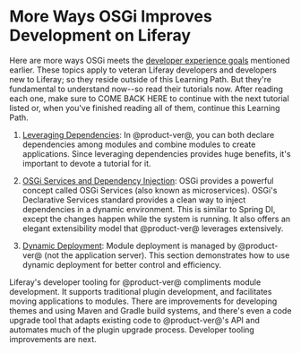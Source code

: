# More Ways OSGi Improves Development on Liferay [](id=more-ways-osgi-improves-development-on-liferay)

Here are more ways OSGi meets the
[developer experience goals](/develop/tutorials/-/knowledge_base/7-1/osgi-and-modularity-for-liferay-6-developers)
mentioned earlier. These topics apply to veteran Liferay developers and
developers new to Liferay; so they reside outside of this Learning Path. But
they're fundamental to understand now--so read their tutorials now. After
reading each one, make sure to COME BACK HERE to continue with the next tutorial
listed or, when you've finished reading all of them, continue this Learning
Path.
    
1.  [Leveraging Dependencies](/develop/tutorials/-/knowledge_base/7-1/leveraging-dependencies):
    In @product-ver@, you can both declare dependencies among modules and
    combine modules to create applications. Since leveraging dependencies
    provides huge benefits, it's important to devote a tutorial for it.

2.  [OSGi Services and Dependency Injection](/develop/tutorials/-/knowledge_base/7-1/osgi-services-and-dependency-injection-with-declarative-services):
    OSGi provides a powerful concept called OSGi Services (also known as
    microservices). OSGi's Declarative Services standard provides a clean way to
    inject dependencies in a dynamic environment. This is similar to Spring DI,
    except the changes happen while the system is running. It also offers an
    elegant extensibility model that @product-ver@ leverages extensively.

3.  [Dynamic Deployment](/develop/tutorials/-/knowledge_base/7-1/dynamic-deployment):
    Module deployment is managed by @product-ver@ (not the application server).
    This section demonstrates how to use dynamic deployment for better control
    and efficiency.

Liferay's developer tooling for @product-ver@ compliments module development. It
supports traditional plugin development, and facilitates moving applications to
modules. There are improvements for developing themes and using Maven and Gradle
build systems, and there's even a code upgrade tool that adapts existing code to
@product-ver@'s API and automates much of the plugin upgrade process. Developer
tooling improvements are next. 
